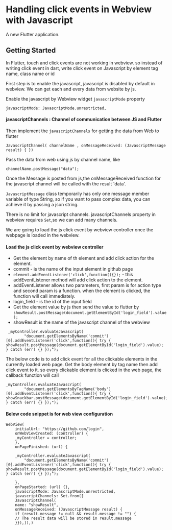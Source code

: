 # Handling click events in Webview with Javascript


A new Flutter application.

## Getting Started

In Flutter, touch and click events are not working in webview. so instead of writing click event in dart, write click event on Javascript by element tag name, class name or id 


First step is to enable the javascript, javascript is disabled by default in webview. We can get each and every data from website by js.

Enable the javascript by Webview widget ``javascriptMode`` property  
```
javascriptMode: JavascriptMode.unrestricted,
```

#### javascriptChannels  : Channel of communication between JS and Flutter
Then implement the ``javascriptChannels`` for getting the data from Web to flutter 

```
JavascriptChannel( channelName , onMessageReceived: (JavascriptMessage result) { }) 
```

Pass the data from web using js by channel name, like 
```
channelName.postMessage("data");
```
Once the Message is posted from js,the onMessageReceived function for the javascript channel will be called with the result 'data'.

`` JavascriptMessage ``  class temporarily has only one message member variable of type String, so if you want to pass complex data, you can achieve it by passing a json string.

There is no limit for javascript channels. javascriptChannels property in webview requires ``Set``,so we can add many channels.

We are going to load the js click event by webview controller once the webpage is loaded in the webview.


####  Load the js click event by webview controller
-  Get the element by name of th element and add click action for the element.
-  commit -  is the name of the input element in github page
-  ``element.addEventListener('click',function(){});``  - this addEventListener method will add click action to the element.
-  addEventListener allows two parameters, first param is for action type and second param is a function. when the element     is clicked, the function will call immediately.
-  login_field - is the id of the input field
-  Get the element value by js then send the value to flutter by `` showResult.postMessage(document.getElementById('login_field').value);  ``
-  showResult is the name of the javascript channel of the webview

```
 _myController.evaluateJavascript(
        "document.getElementsByName('commit')[0].addEventListener('click',function(){ try { showResult.postMessage(document.getElementById('login_field').value);  } catch (err) {} });");
```

The below code is to add click event for all the clickable elements in the currently loaded web page.
Get the body element by tag name then add click event to it. so every clickable element is clicked in the web page, the callback function will call

```
_myController.evaluateJavascript(
        "document.getElementsByTagName('body')[0].addEventListener('click',function(){ try { showSnackbar.postMessage(document.getElementById('login_field').value);  } catch (err) {} });");
```


####  Below code snippet is for web view configuration

```
WebView(
    initialUrl: "https://github.com/login",
    onWebViewCreated: (controller) {
    _myController = controller;
    },
    onPageFinished: (url) {
    
    _myController.evaluateJavascript(
        "document.getElementsByName('commit')[0].addEventListener('click',function(){ try { showResult.postMessage(document.getElementById('login_field').value);  } catch (err) {} });");
        
    },
    onPageStarted: (url) {},
    javascriptMode: JavascriptMode.unrestricted,
    javascriptChannels: Set.from([
    JavascriptChannel(
    name: "showResult",
    onMessageReceived: (JavascriptMessage result) {
    if (result.message != null && result.message != "") {
    // The result data will be stored in result.message 
    }}),]),)
```

